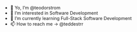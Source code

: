 - 👋 Yo, I’m @teodorstrom
- 👀 I’m interested in Software Development
- 🌱 I’m currently learning Full-Stack Software Development
- 📫 How to reach me -> @teddestrr

<!---
teodorstrom/teodorstrom is a ✨ special ✨ repository because its `README.md` (this file) appears on your GitHub profile.
You can click the Preview link to take a look at your changes.
--->
